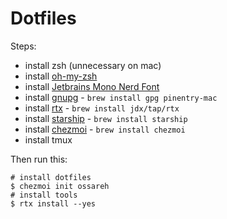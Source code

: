 # Dotfiles

Steps:

-   install zsh (unnecessary on mac)
-   install [oh-my-zsh](https://ohmyz.sh/#install)
-   install [Jetbrains Mono Nerd Font](https://www.nerdfonts.com/font-downloads)
-   install [gnupg](https://www.gnupg.org/) - `brew install gpg pinentry-mac`
-   install [rtx](https://rtx.pub) - `brew install jdx/tap/rtx`
-   install [starship](https://starship.rs/) - `brew install starship`
-   install [chezmoi](https://www.chezmoi.io/) - `brew install chezmoi`
-   install tmux

Then run this:

```shell
# install dotfiles
$ chezmoi init ossareh
# install tools
$ rtx install --yes
```
